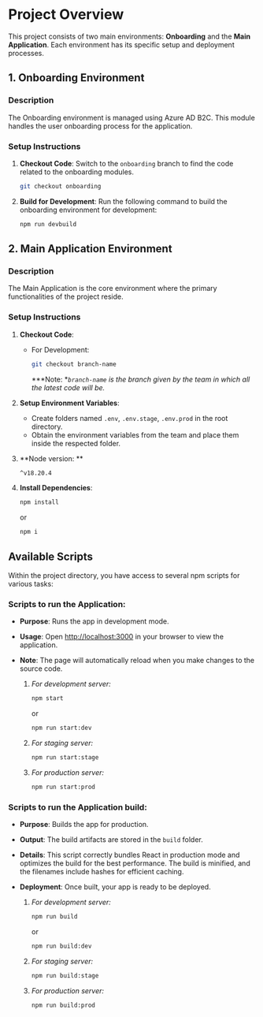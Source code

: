 # Project Overview

This project consists of two main environments: **Onboarding** and the **Main Application**. Each environment has its specific setup and deployment processes.

## 1. Onboarding Environment

### Description
The Onboarding environment is managed using Azure AD B2C. This module handles the user onboarding process for the application.

### Setup Instructions
1. **Checkout Code**: Switch to the `onboarding` branch to find the code related to the onboarding modules.
   ```bash
   git checkout onboarding
   ```

2. **Build for Development**: Run the following command to build the onboarding environment for development:
   ```bash
   npm run devbuild
   ```

## 2. Main Application Environment

### Description
The Main Application is the core environment where the primary functionalities of the project reside.

### Setup Instructions
1. **Checkout Code**:
   - For Development:
     ```bash
     git checkout branch-name
     ```
     ***Note: **`branch-name` is the branch given by the team in which all the latest code will be.*
     

2. **Setup Environment Variables**:

      - Create folders named `.env`, `.env.stage`, `.env.prod` in the root directory.
      - Obtain the environment variables from the team and place them inside the respected folder.


3. **Node version: ** 
      ```bash
      ^v18.20.4
      ```

4. **Install Dependencies**:
   ```bash
   npm install
   ```
   or
   ```bash
   npm i
   ```

## Available Scripts

Within the project directory, you have access to several npm scripts for various tasks:

### **Scripts to run the Application**:
- **Purpose**: Runs the app in development mode.
- **Usage**: Open [http://localhost:3000](http://localhost:3000) in your browser to view the application.
- **Note**: The page will automatically reload when you make changes to the source code.

   1. *For development server:*
         ```bash
         npm start
         ```
         or
         ```bash
         npm run start:dev
         ```

   2. *For staging server:*
         ```bash
         npm run start:stage
         ```

   3. *For production server:*
         ```bash
         npm run start:prod
         ```

### **Scripts to run the Application build**:
- **Purpose**: Builds the app for production.
- **Output**: The build artifacts are stored in the `build` folder.
- **Details**: This script correctly bundles React in production mode and optimizes the build for the best performance. The build is minified, and the filenames include hashes for efficient caching.
- **Deployment**: Once built, your app is ready to be deployed.

   1. *For development server:*
         ```bash
         npm run build
         ```
         or
         ```bash
         npm run build:dev
         ```

   2. *For staging server:*
         ```bash
         npm run build:stage
         ```

   3. *For production server:*
         ```bash
         npm run build:prod
         ```